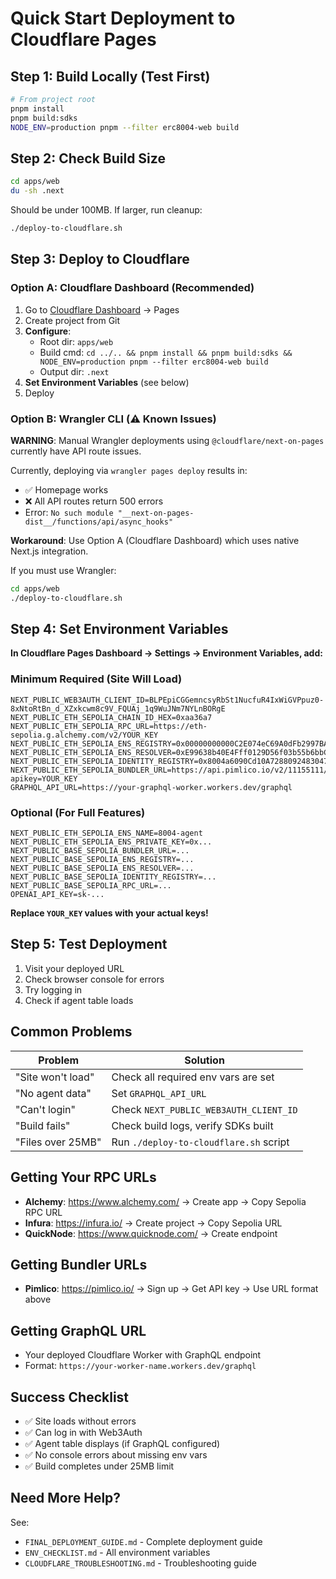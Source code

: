 # Quick Start Deployment to Cloudflare Pages

## Step 1: Build Locally (Test First)

```bash
# From project root
pnpm install
pnpm build:sdks
NODE_ENV=production pnpm --filter erc8004-web build
```

## Step 2: Check Build Size

```bash
cd apps/web
du -sh .next
```

Should be under 100MB. If larger, run cleanup:
```bash
./deploy-to-cloudflare.sh
```

## Step 3: Deploy to Cloudflare

### Option A: Cloudflare Dashboard (Recommended)

1. Go to [Cloudflare Dashboard](https://dash.cloudflare.com/) → Pages
2. Create project from Git
3. **Configure**:
   - Root dir: `apps/web`
   - Build cmd: `cd ../.. && pnpm install && pnpm build:sdks && NODE_ENV=production pnpm --filter erc8004-web build`
   - Output dir: `.next`
4. **Set Environment Variables** (see below)
5. Deploy

### Option B: Wrangler CLI (⚠️ Known Issues)

**WARNING**: Manual Wrangler deployments using `@cloudflare/next-on-pages` currently have API route issues.

Currently, deploying via `wrangler pages deploy` results in:
- ✅ Homepage works
- ❌ All API routes return 500 errors
- Error: `No such module "__next-on-pages-dist__/functions/api/async_hooks"`

**Workaround**: Use Option A (Cloudflare Dashboard) which uses native Next.js integration.

If you must use Wrangler:
```bash
cd apps/web
./deploy-to-cloudflare.sh
```

## Step 4: Set Environment Variables

**In Cloudflare Pages Dashboard → Settings → Environment Variables, add:**

### Minimum Required (Site Will Load)
```
NEXT_PUBLIC_WEB3AUTH_CLIENT_ID=BLPEpiCGGemncsyRbSt1NucfuR4IxWiGVPpuz0-8xNtoRtBn_d_XZxkcwm8c9V_FQUAj_1q9WuJNm7NYLnBORgE
NEXT_PUBLIC_ETH_SEPOLIA_CHAIN_ID_HEX=0xaa36a7
NEXT_PUBLIC_ETH_SEPOLIA_RPC_URL=https://eth-sepolia.g.alchemy.com/v2/YOUR_KEY
NEXT_PUBLIC_ETH_SEPOLIA_ENS_REGISTRY=0x00000000000C2E074eC69A0dFb2997BA6C7d2e1e
NEXT_PUBLIC_ETH_SEPOLIA_ENS_RESOLVER=0xE99638b40E4Fff0129D56f03b55b6bbC4BBE49b5
NEXT_PUBLIC_ETH_SEPOLIA_IDENTITY_REGISTRY=0x8004a6090Cd10A7288092483047B097295Fb8847
NEXT_PUBLIC_ETH_SEPOLIA_BUNDLER_URL=https://api.pimlico.io/v2/11155111/rpc?apikey=YOUR_KEY
GRAPHQL_API_URL=https://your-graphql-worker.workers.dev/graphql
```

### Optional (For Full Features)
```
NEXT_PUBLIC_ETH_SEPOLIA_ENS_NAME=8004-agent
NEXT_PUBLIC_ETH_SEPOLIA_ENS_PRIVATE_KEY=0x...
NEXT_PUBLIC_BASE_SEPOLIA_BUNDLER_URL=...
NEXT_PUBLIC_BASE_SEPOLIA_ENS_REGISTRY=...
NEXT_PUBLIC_BASE_SEPOLIA_ENS_RESOLVER=...
NEXT_PUBLIC_BASE_SEPOLIA_IDENTITY_REGISTRY=...
NEXT_PUBLIC_BASE_SEPOLIA_RPC_URL=...
OPENAI_API_KEY=sk-...
```

**Replace `YOUR_KEY` values with your actual keys!**

## Step 5: Test Deployment

1. Visit your deployed URL
2. Check browser console for errors
3. Try logging in
4. Check if agent table loads

## Common Problems

| Problem | Solution |
|---------|----------|
| "Site won't load" | Check all required env vars are set |
| "No agent data" | Set `GRAPHQL_API_URL` |
| "Can't login" | Check `NEXT_PUBLIC_WEB3AUTH_CLIENT_ID` |
| "Build fails" | Check build logs, verify SDKs built |
| "Files over 25MB" | Run `./deploy-to-cloudflare.sh` script |

## Getting Your RPC URLs

- **Alchemy**: https://www.alchemy.com/ → Create app → Copy Sepolia RPC URL
- **Infura**: https://infura.io/ → Create project → Copy Sepolia URL
- **QuickNode**: https://www.quicknode.com/ → Create endpoint

## Getting Bundler URLs

- **Pimlico**: https://pimlico.io/ → Sign up → Get API key → Use URL format above

## Getting GraphQL URL

- Your deployed Cloudflare Worker with GraphQL endpoint
- Format: `https://your-worker-name.workers.dev/graphql`

## Success Checklist

- ✅ Site loads without errors
- ✅ Can log in with Web3Auth
- ✅ Agent table displays (if GraphQL configured)
- ✅ No console errors about missing env vars
- ✅ Build completes under 25MB limit

## Need More Help?

See:
- `FINAL_DEPLOYMENT_GUIDE.md` - Complete deployment guide
- `ENV_CHECKLIST.md` - All environment variables
- `CLOUDFLARE_TROUBLESHOOTING.md` - Troubleshooting guide


